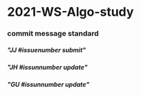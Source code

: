 # 2021-WS-Algo-study

### commit message standard

##### "JJ #issuenumber submit"

##### "JH #issunnumber update"

##### "GU #issunnumber update"
